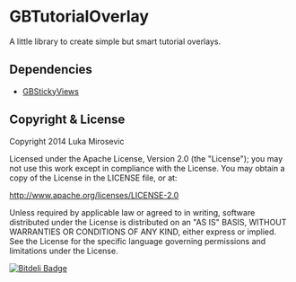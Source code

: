 GBTutorialOverlay
============

A little library to create simple but smart tutorial overlays.

Dependencies
------------

* [GBStickyViews](https://github.com/lmirosevic/GBStickyViews)

Copyright & License
------------

Copyright 2014 Luka Mirosevic

Licensed under the Apache License, Version 2.0 (the "License"); you may not use this work except in compliance with the License. You may obtain a copy of the License in the LICENSE file, or at:

http://www.apache.org/licenses/LICENSE-2.0

Unless required by applicable law or agreed to in writing, software distributed under the License is distributed on an "AS IS" BASIS, WITHOUT WARRANTIES OR CONDITIONS OF ANY KIND, either express or implied. See the License for the specific language governing permissions and limitations under the License.


[![Bitdeli Badge](https://d2weczhvl823v0.cloudfront.net/lmirosevic/gbtutorialoverlay/trend.png)](https://bitdeli.com/free "Bitdeli Badge")


